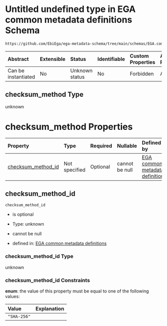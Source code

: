 # Untitled undefined type in EGA common metadata definitions Schema

```txt
https://github.com/EbiEga/ega-metadata-schema/tree/main/schemas/EGA.common-definitions.json#/definitions/checksum-pattern-check/anyOf/1/properties/checksum_method
```



| Abstract            | Extensible | Status         | Identifiable | Custom Properties | Additional Properties | Access Restrictions | Defined In                                                                                |
| :------------------ | :--------- | :------------- | :----------- | :---------------- | :-------------------- | :------------------ | :---------------------------------------------------------------------------------------- |
| Can be instantiated | No         | Unknown status | No           | Forbidden         | Allowed               | none                | [EGA.common-definitions.json*](../out/EGA.common-definitions.json "open original schema") |

## checksum_method Type

unknown

# checksum_method Properties

| Property                                  | Type          | Required | Nullable       | Defined by                                                                                                                                                                                                                                                                                                                                                                                           |
| :---------------------------------------- | :------------ | :------- | :------------- | :--------------------------------------------------------------------------------------------------------------------------------------------------------------------------------------------------------------------------------------------------------------------------------------------------------------------------------------------------------------------------------------------------- |
| [checksum_method_id](#checksum_method_id) | Not specified | Optional | cannot be null | [EGA common metadata definitions](ega-2-definitions-check-checksum-checks-based-on-its-method-anyof-checksum-pattern-check---sha-256-properties-checksum_method-properties-checksum_method_id.md "https://github.com/EbiEga/ega-metadata-schema/tree/main/schemas/EGA.common-definitions.json#/definitions/checksum-pattern-check/anyOf/1/properties/checksum_method/properties/checksum_method_id") |

## checksum_method_id



`checksum_method_id`

*   is optional

*   Type: unknown

*   cannot be null

*   defined in: [EGA common metadata definitions](ega-2-definitions-check-checksum-checks-based-on-its-method-anyof-checksum-pattern-check---sha-256-properties-checksum_method-properties-checksum_method_id.md "https://github.com/EbiEga/ega-metadata-schema/tree/main/schemas/EGA.common-definitions.json#/definitions/checksum-pattern-check/anyOf/1/properties/checksum_method/properties/checksum_method_id")

### checksum_method_id Type

unknown

### checksum_method_id Constraints

**enum**: the value of this property must be equal to one of the following values:

| Value       | Explanation |
| :---------- | :---------- |
| `"SHA-256"` |             |

